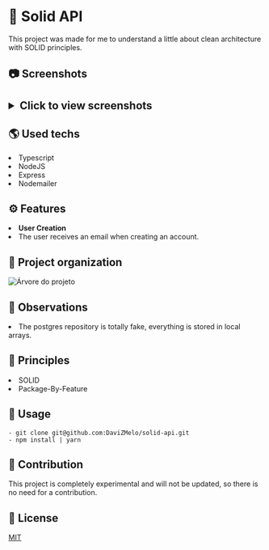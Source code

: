 <h1>💎 Solid API </h1> 

This project was made for me to understand a little about clean architecture with SOLID principles.

<h2>📷 Screenshots<h2>

<details>
    <summary>Click to view screenshots</summary>
    <img src="https://i.imgur.com/u4B3Gm1.png">
</details>

<h2>🌎 Used techs </h2>

<li>Typescript</li>
<li>NodeJS</li>
<li>Express</li>
<li>Nodemailer</li>

<h2>⚙️ Features </h2>

<li><strong>User Creation</strong></li>
<li>The user receives an email when creating an account.</li>

<h2>🌳 Project organization</h2>

![Árvore do projeto](https://i.imgur.com/mcEoevt.png)

<h2>🔎 Observations </h2>

<li>The postgres repository is totally fake, everything is stored in local arrays.</li>

<h2>🏰 Principles </h2>

<li>SOLID</li>
<li>Package-By-Feature</li>

<h2>🤖 Usage </h2>

```
- git clone git@github.com:DaviZMelo/solid-api.git
- npm install | yarn
```

<h2>🤝 Contribution </h2>

<p>This project is completely experimental and will not be updated, so there is no need for a contribution.</p>

<h2>📄 License </h2>

[MIT](https://choosealicense.com/licenses/mit/)
